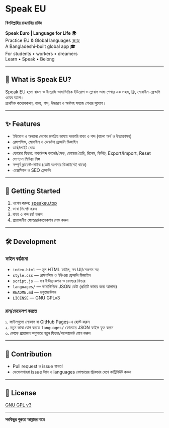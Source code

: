 # Speak EU

**বিসমিল্লাহির রাহমানির রাহিম**

**Speak Euro | Language for Life 🌍**  
Practice EU & Global languages 🇧🇩  
A Bangladeshi-built global app 🎓  
For students • workers • dreamers  
Learn • Speak • Belong

---

## 📱 What is Speak EU?
Speak EU হলো বাংলা ও ইংরেজি ভাষাভিত্তিক ইউরোপ ও গ্লোবাল ভাষা শেখার এক সহজ, ফ্রি, মোবাইল-ফ্রেন্ডলি ওয়েব অ্যাপ।  
প্রাথমিক কথোপকথন, বাক্য, শব্দ, উচ্চারণ ও অর্থসহ সহজে শেখার সুযোগ।

---

## ✨ Features
- ইউরোপ ও অন্যান্য দেশের জনপ্রিয় ভাষায় দরকারি বাক্য ও শব্দ (বাংলা অর্থ ও উচ্চারণসহ)
- রেসপন্সিভ, মোবাইল ও ডেস্কটপ ফ্রেন্ডলি ডিজাইন
- ডার্ক/লাইট মোড
- ফোল্ডার ফিচার: বাক্য/শব্দ কালেক্ট/সেভ, ফোল্ডার তৈরি, রিনেম, ডিলিট, Export/Import, Reset
- সোশ্যাল মিডিয়া লিঙ্ক
- সম্পূর্ণ ক্লায়েন্ট-সাইড (ডেটা আপনার ডিভাইসেই থাকে)
- এক্সেসিবল ও SEO ফ্রেন্ডলি

---

## 🚀 Getting Started

1. ওপেন করুন: [speakeu.top](https://speakeu.top)
2. ভাষা সিলেক্ট করুন
3. বাক্য ও শব্দ চর্চা করুন
4. প্রয়োজনীয় ফোল্ডার/কালেকশন সেভ করুন

---

## 🛠️ Development

### ফাইল কাঠামো
- `index.html` — মূল HTML ফাইল, সব UI/সেকশন সহ
- `style.css` — রেসপন্সিভ ও ইউএক্স ফ্রেন্ডলি ডিজাইন
- `script.js` — সব ইন্টার‌্যাকশন ও ফোল্ডার ফিচার
- `languages/` — ভাষাভিত্তিক JSON ডেটা (প্রতিটি ভাষার জন্য আলাদা)
- `README.md` — ডকুমেন্টেশন
- `LICENSE` — GNU GPLv3

### রান/ডেভেলপ করতে
১. ফাইলগুলো লোকাল বা GitHub Pages-এ হোস্ট করুন  
২. নতুন ভাষা যোগ করতে `languages/` ফোল্ডারে JSON ফাইল যুক্ত করুন  
৩. কোডে প্রয়োজন অনুসারে নতুন ফিচার/কম্পোনেন্ট যোগ করুন

---

## 🙌 Contribution
- Pull request ও issue স্বাগত!
- ডেভেলপাররা issue ট্যাব ও languages ফোল্ডারের স্ট্রাকচার দেখে কন্ট্রিবিউট করুন

---

## 📜 License

[GNU GPL v3](LICENSE)

---

**সবকিছুর শুরুতে আল্লাহর নামে**  
